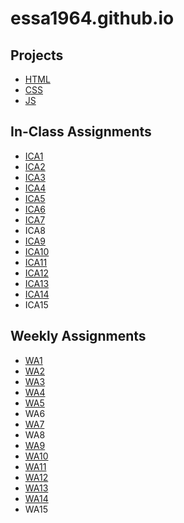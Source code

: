 # essa1964.github.io

## Projects
- [HTML](https://essa1964.github.io/html-midterm/page5.html)
- [CSS](https://essa1964.github.io/notes-misc/ProjectCSS.html)
- [JS](https://essa1964.github.io)

## In-Class Assignments
- [ICA1](https://docs.google.com/document/d/1XiGDGfpA19V2V18-TzbVtZv05rnNuBrOoVu0iLN0fJw/edit?usp=sharing)
- [ICA2](https://docs.google.com/document/d/1tqk4k1uLsyX_O9SwFNzOB49lZoGr_ayDWr_OBqq4Kj4/edit?usp=sharing) 
- [ICA3](https://docs.google.com/document/d/1BZghy9bqbswsHSv03hMNJnK8bTgYcjfNMDozwyfc0gI/edit?usp=sharing)
- [ICA4](https://essa1964.github.io/ica/ica4.html)
- [ICA5](https://essa1964.github.io/ica/ica5/ica5.html)
- [ICA6](https://essa1964.github.io/ica/ica6/ica6-part1.html)
- [ICA7](https://essa1964.github.io/ica/ica7/ica7.html)
- ICA8
- [ICA9](https://essa1964.github.io/ica/ica9.html)
- [ICA10](https://essa1964.github.io/ica/ica10.html)
- [ICA11](https://essa1964.github.io/ica/ica11/ica11.html)
- [ICA12](https://essa1964.github.io/ica/ica12/ica12.html)
- [ICA13](https://essa1964.github.io/ica/ica13/ica13.html)
- [ICA14](https://essa1964.github.io/ica/ica14.html)
- ICA15

## Weekly Assignments
- [WA1](https://essa1964.github.io/wa/wa1.html)
- [WA2](https://essa1964.github.io/wa/wa2.html)
- [WA3](https://essa1964.github.io/wa/wa3.html) 
- [WA4](https://essa1964.github.io/wa/wa4.html)
- [WA5](https://essa1964.github.io/wa/wa5.html)
- WA6
- [WA7](https://essa1964.github.io/wa/wa7.html)
- WA8
- [WA9](https://essa1964.github.io/wa/wa9.html)
- [WA10](https://essa1964.github.io/wa/wa10/wa10.html)
- [WA11](https://essa1964.github.io/wa/wa11/wa11.html)
- [WA12](https://essa1964.github.io/wa/wa12/wa12.html)
- [WA13](https://essa1964.github.io/wa/wa13/wa13.html)
- [WA14](https://essa1964.github.io/wa/wa14.html)
- WA15